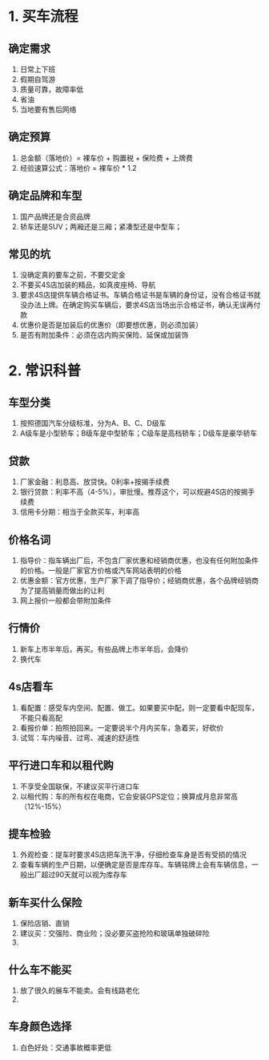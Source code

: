 # 1. 买车流程
## 确定需求
1. 日常上下班
2. 假期自驾游
3. 质量可靠，故障率低
4. 省油
5. 当地要有售后网络

## 确定预算
1. 总金额（落地价）= 裸车价 + 购置税 + 保险费 + 上牌费
2. 经验速算公式：落地价 = 裸车价 * 1.2

## 确定品牌和车型
1. 国产品牌还是合资品牌
2. 轿车还是SUV；两厢还是三厢；紧凑型还是中型车；

## 常见的坑
1. 没确定真的要车之前，不要交定金
2. 不要买4S店加装的精品，如真皮座椅、导航
3. 要求4S店提供车辆合格证书。车辆合格证书是车辆的身份证，没有合格证书就没办法上牌。在确定购买车辆后，要求4S店当场出示合格证书，确认无误再付款
4. 优惠价是否是加装后的优惠价（即要想优惠，则必须加装）
5. 是否有附加条件：必须在店内购买保险、延保或加装饰

# 2. 常识科普
## 车型分类
1. 按照德国汽车分级标准，分为A、B、C、D级车
2. A级车是小型轿车；B级车是中型轿车；C级车是高档轿车；D级车是豪华轿车

## 贷款
1. 厂家金融：利息高、放贷快。0利率+按揭手续费
2. 银行贷款：利率不高（4-5%），审批慢。推荐这个，可以规避4S店的按揭手续费
3. 信用卡分期：相当于全款买车，利率高

## 价格名词
1. 指导价：指车辆出厂后，不包含厂家优惠和经销商优惠，也没有任何附加条件的价格。一般是厂家官方价格或汽车网站表明的价格
2. 优惠金额：官方优惠，生产厂家下调了指导价；经销商优惠，各个品牌经销商为了提高销量而做出的让利
3. 网上报价一般都会带附加条件

## 行情价
1. 新车上市半年后，再买。有些品牌上市半年后，会降价
2. 换代车

## 4s店看车
1. 看配置：感受车内空间、配置、做工。如果要买中配，则一定要看中配现车，不能只看高配
2. 看报价单：拍照拍回来。一定要说半个月内买车，急着买，好砍价
3. 试驾：车内噪音、过弯、减速的舒适性

## 平行进口车和以租代购
1. 不享受全国联保，不建议买平行进口车
2. 以租代购：车的所有权在电商，它会安装GPS定位；换算成月息非常高（12%-15%）

## 提车检验
1. 外观检查：提车时要求4S店把车洗干净，仔细检查车身是否有受损的情况
2. 查看车辆的生产日期，以便确定是否是库存车。车辆铭牌上会有车辆信息，一般出厂超过90天就可以视为库存车

## 新车买什么保险
1. 保险店销、直销
2. 建议买：交强险、商业险；没必要买盗抢险和玻璃单独破碎险
3. 

## 什么车不能买
1. 放了很久的展车不能卖。会有线路老化
2. 

## 车身颜色选择
1. 白色好处：交通事故概率更低
